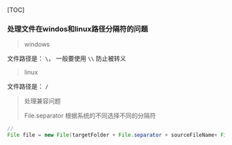 [TOC]

### 处理文件在windos和linux路径分隔符的问题



> windows

文件路径是： `\`， 一般要使用 `\\` 防止被转义

> linux

文件路径是：  `/`



> 处理兼容问题
>
> File.separator  根据系统的不同选择不同的分隔符

```java
// 
File file = new File(targetFolder + File.separator + sourceFileName+ File.separator, "test.txt");
```

